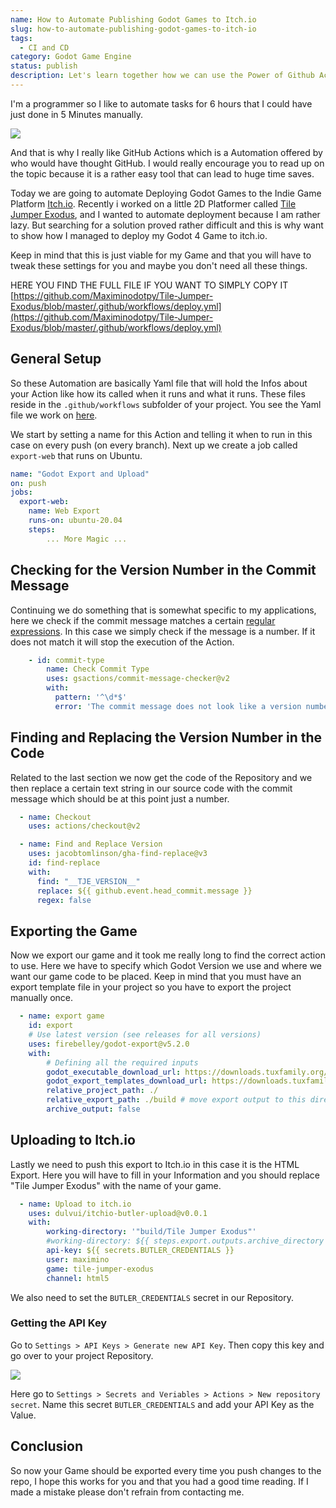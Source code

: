 ```yaml
---
name: How to Automate Publishing Godot Games to Itch.io
slug: how-to-automate-publishing-godot-games-to-itch-io
tags:
  - CI and CD
category: Godot Game Engine
status: publish
description: Let's learn together how we can use the Power of Github Action to automate our Games Deployment to Itch.io
---
```

I'm a programmer so I like to automate tasks for 6 hours that I could have just done in 5 Minutes manually.

![](https://i.redd.it/6fg3aicn6if41.png)

And that is why I really like GitHub Actions which is a Automation offered by who would have thought GitHub. I would really encourage you to read up on the topic because it is a rather easy tool that can lead to huge time saves.

Today we are going to automate Deploying Godot Games to the Indie Game Platform [Itch.io](https://Itch.io). Recently i worked on a little 2D Platformer called [Tile Jumper Exodus](https://maximino.itch.io/tile-jumper-exodus), and I wanted to automate deployment because I am rather lazy. But searching for a solution proved rather difficult and this is why want to show how I managed to deploy my Godot 4 Game to itch.io.

Keep in mind that this is just viable for my Game and that you will have to tweak these settings for you and maybe you don't need all these things.


HERE YOU FIND THE FULL FILE IF YOU WANT TO SIMPLY COPY IT
[https://github.com/Maximinodotpy/Tile-Jumper-Exodus/blob/master/.github/workflows/deploy.yml](https://github.com/Maximinodotpy/Tile-Jumper-Exodus/blob/master/.github/workflows/deploy.yml)
## General Setup

So these Automation are basically Yaml file that will hold the Infos about your Action like how its called when it runs and what it runs. These files reside in the  `.github/workflows` subfolder of your project. You see the Yaml file we work on [here](https://github.com/Maximinodotpy/Tile-Jumper-Exodus/blob/master/.github/workflows/deploy.yml).

We start by setting a name for this Action and telling it when to run in this case on every push (on every branch). Next up we create a job called `export-web` that runs on Ubuntu.

```yml
name: "Godot Export and Upload"
on: push
jobs:
  export-web:
    name: Web Export
    runs-on: ubuntu-20.04
    steps:
	    ... More Magic ...
```


## Checking for the Version Number in the Commit Message

Continuing we do something that is somewhat specific to my applications, here we check if the commit message matches a certain [regular expressions](https://maximmaeder.com/regular-expressions/). In this case we simply check if the message is a number. If it does not match it will stop the execution of the Action.

```yml
    - id: commit-type
        name: Check Commit Type
        uses: gsactions/commit-message-checker@v2
        with:
          pattern: '^\d*$'
          error: 'The commit message does not look like a version number. Please use semantic versioning (https://semver.org/).'
```

## Finding and Replacing the Version Number in the Code

Related to the last section we now get the code of the Repository and we then replace a certain text string in our source code with the commit message which should be at this point just a number.

```yml
  - name: Checkout
	uses: actions/checkout@v2

  - name: Find and Replace Version
	uses: jacobtomlinson/gha-find-replace@v3
	id: find-replace
	with:
	  find: "__TJE_VERSION__"
	  replace: ${{ github.event.head_commit.message }}
	  regex: false

```

## Exporting the Game

Now we export our game and it took me really long to find the correct action to use. Here we have to specify which Godot Version we use and where we want our game code to be placed. Keep in mind that you must have an export template file in your project so you have to export the project manually once.

```yml
  - name: export game
	id: export
	# Use latest version (see releases for all versions)
	uses: firebelley/godot-export@v5.2.0
	with:
		# Defining all the required inputs
		godot_executable_download_url: https://downloads.tuxfamily.org/godotengine/4.1.1/Godot_v4.1.1-stable_linux.x86_64.zip
		godot_export_templates_download_url: https://downloads.tuxfamily.org/godotengine/4.1.1/Godot_v4.1.1-stable_export_templates.tpz
		relative_project_path: ./
		relative_export_path: ./build # move export output to this directory relative to git root
		archive_output: false
```

## Uploading to Itch.io

Lastly we need to push this export to Itch.io in this case it is the HTML Export. Here you will have to fill in your Information and you should replace "Tile Jumper Exodus" with the name of your game.

```yml
  - name: Upload to itch.io
	uses: dulvui/itchio-butler-upload@v0.0.1
	with:
		working-directory: '"build/Tile Jumper Exodus"'
		#working-directory: ${{ steps.export.outputs.archive_directory }}
		api-key: ${{ secrets.BUTLER_CREDENTIALS }}
		user: maximino
		game: tile-jumper-exodus
		channel: html5
```

We also need to set the `BUTLER_CREDENTIALS` secret in our Repository.

### Getting the API Key

Go to `Settings > API Keys > Generate new API Key`. Then copy this key and go over to your project Repository.

![](https://i.imgur.com/uyLVk6c.png)

Here go to `Settings > Secrets and Veriables > Actions > New repository secret`. Name this secret `BUTLER_CREDENTIALS` and add your API Key as the Value.

## Conclusion

So now your Game should be exported every time you push changes to the repo, I hope this works for you and that you had a good time reading. If I made a mistake please don't refrain from contacting me.
